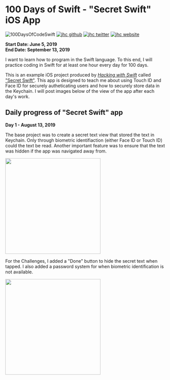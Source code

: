 # 100 Days of Swift - "Secret Swift" iOS App

![100DaysOfCodeSwift](https://img.shields.io/badge/100DaysOfCode-Swift-FA7343.svg?style=flat&logo=swift)
[![jhc github](https://img.shields.io/badge/GitHub-jhrcook-lightgrey.svg?style=flat&logo=github)](https://github.com/jhrcook)
[![jhc twitter](https://img.shields.io/badge/Twitter-@JoshDoesA-00aced.svg?style=flat&logo=twitter)](https://twitter.com/JoshDoesa)
[![jhc website](https://img.shields.io/badge/Website-Joshua_Cook-5087B2.svg?style=flat&logo=telegram)](https://joshuacook.netlify.com)

**Start Date: June 5, 2019  
End Date: September 13, 2019**

I want to learn how to program in the Swift language. To this end, I will practice coding in Swift for at least one hour every day for 100 days.

This is an example iOS project produced by [*Hacking with Swift*](https://www.hackingwithswift.com/read) called ["Secret Swift"](https://www.hackingwithswift.com/read/28/overview). This app is designed to teach me about using Touch ID and Face ID for securely autheticating users and how to securely store data in the Keychain. I will post images below of the view of the app after each day's work.

## Daily progress of "Secret Swift" app

**Day 1 - August 13, 2019**

The base project was to create a secret text view that stored the text in Keychain. Only through biometric identifiaction (either Face ID or Touch ID) could the text be read. Another important feature was to ensure that the text was hidden if the app was navigated away from.

<img src="progress_screenshots/ezgif.com-video-to-gif.gif" height="300"/>

For the Challenges, I added a "Done" button to hide the secret text when tapped. I also added a password system for when biometric identification is not available.

<img src="progress_screenshots/Aug-13-2019 19-36-16.gif" height="300"/>
